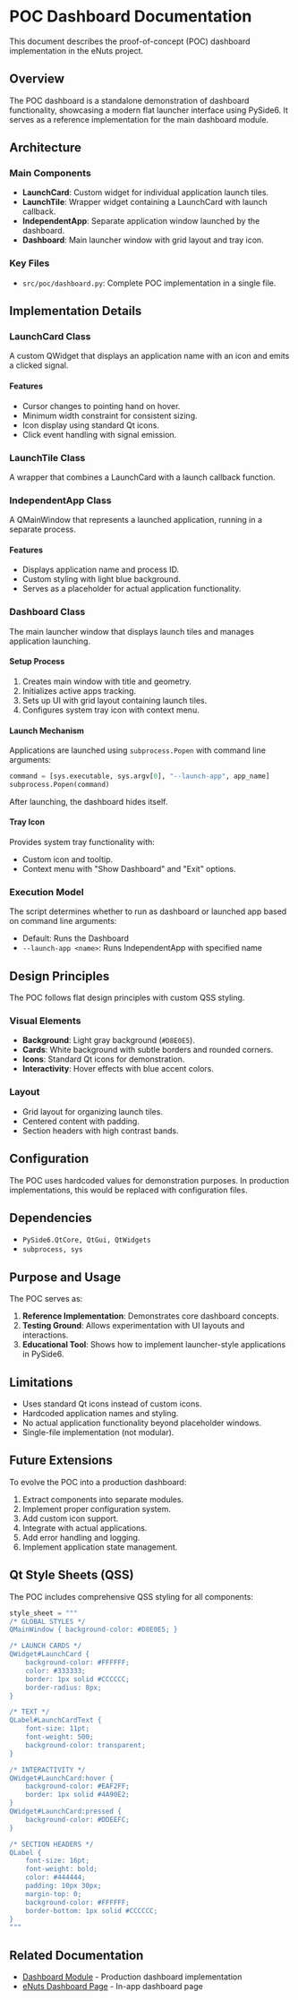 # POC Dashboard Documentation

This document describes the proof-of-concept (POC) dashboard implementation in the eNuts project.

## Overview

The POC dashboard is a standalone demonstration of dashboard functionality, showcasing a modern flat launcher interface using PySide6. It serves as a reference implementation for the main dashboard module.

## Architecture

### Main Components

- **LaunchCard**: Custom widget for individual application launch tiles.
- **LaunchTile**: Wrapper widget containing a LaunchCard with launch callback.
- **IndependentApp**: Separate application window launched by the dashboard.
- **Dashboard**: Main launcher window with grid layout and tray icon.

### Key Files

- `src/poc/dashboard.py`: Complete POC implementation in a single file.

## Implementation Details

### LaunchCard Class

A custom QWidget that displays an application name with an icon and emits a clicked signal.

#### Features

- Cursor changes to pointing hand on hover.
- Minimum width constraint for consistent sizing.
- Icon display using standard Qt icons.
- Click event handling with signal emission.

### LaunchTile Class

A wrapper that combines a LaunchCard with a launch callback function.

### IndependentApp Class

A QMainWindow that represents a launched application, running in a separate process.

#### Features

- Displays application name and process ID.
- Custom styling with light blue background.
- Serves as a placeholder for actual application functionality.

### Dashboard Class

The main launcher window that displays launch tiles and manages application launching.

#### Setup Process

1. Creates main window with title and geometry.
2. Initializes active apps tracking.
3. Sets up UI with grid layout containing launch tiles.
4. Configures system tray icon with context menu.

#### Launch Mechanism

Applications are launched using `subprocess.Popen` with command line arguments:

```python
command = [sys.executable, sys.argv[0], "--launch-app", app_name]
subprocess.Popen(command)
```

After launching, the dashboard hides itself.

#### Tray Icon

Provides system tray functionality with:
- Custom icon and tooltip.
- Context menu with "Show Dashboard" and "Exit" options.

### Execution Model

The script determines whether to run as dashboard or launched app based on command line arguments:

- Default: Runs the Dashboard
- `--launch-app <name>`: Runs IndependentApp with specified name

## Design Principles

The POC follows flat design principles with custom QSS styling.

### Visual Elements

- **Background**: Light gray background (`#D8E0E5`).
- **Cards**: White background with subtle borders and rounded corners.
- **Icons**: Standard Qt icons for demonstration.
- **Interactivity**: Hover effects with blue accent colors.

### Layout

- Grid layout for organizing launch tiles.
- Centered content with padding.
- Section headers with high contrast bands.

## Configuration

The POC uses hardcoded values for demonstration purposes. In production implementations, this would be replaced with configuration files.

## Dependencies

- `PySide6.QtCore, QtGui, QtWidgets`
- `subprocess, sys`

## Purpose and Usage

The POC serves as:

1. **Reference Implementation**: Demonstrates core dashboard concepts.
2. **Testing Ground**: Allows experimentation with UI layouts and interactions.
3. **Educational Tool**: Shows how to implement launcher-style applications in PySide6.

## Limitations

- Uses standard Qt icons instead of custom icons.
- Hardcoded application names and styling.
- No actual application functionality beyond placeholder windows.
- Single-file implementation (not modular).

## Future Extensions

To evolve the POC into a production dashboard:

1. Extract components into separate modules.
2. Implement proper configuration system.
3. Add custom icon support.
4. Integrate with actual applications.
5. Add error handling and logging.
6. Implement application state management.

## Qt Style Sheets (QSS)

The POC includes comprehensive QSS styling for all components:

```python
style_sheet = """
/* GLOBAL STYLES */
QMainWindow { background-color: #D8E0E5; }

/* LAUNCH CARDS */
QWidget#LaunchCard {
    background-color: #FFFFFF;
    color: #333333;
    border: 1px solid #CCCCCC;
    border-radius: 8px;
}

/* TEXT */
QLabel#LaunchCardText {
    font-size: 11pt;
    font-weight: 500;
    background-color: transparent;
}

/* INTERACTIVITY */
QWidget#LaunchCard:hover {
    background-color: #EAF2FF;
    border: 1px solid #4A90E2;
}
QWidget#LaunchCard:pressed {
    background-color: #DDEEFC;
}

/* SECTION HEADERS */
QLabel {
    font-size: 16pt;
    font-weight: bold;
    color: #444444;
    padding: 10px 30px;
    margin-top: 0;
    background-color: #FFFFFF;
    border-bottom: 1px solid #CCCCCC;
}
"""
```

## Related Documentation

- [Dashboard Module](readme.md) - Production dashboard implementation
- [eNuts Dashboard Page](enuts-dashboard.md) - In-app dashboard page
